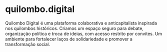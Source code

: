 # quilombo.digital
Quilombo Digital é uma plataforma colaborativa e anticapitalista inspirada nos quilombos históricos. Criamos um espaço seguro para debate, organização política e troca de ideias, com acesso restrito por convites. Um ambiente para fortalecer laços de solidariedade e promover a transformação social.

